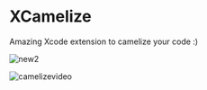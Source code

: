 # XCamelize 
Amazing Xcode extension to camelize your code :)

![new2](https://user-images.githubusercontent.com/12210738/31235139-568c9f78-a9f9-11e7-8d69-faeaeec72f8d.jpg)

![camelizevideo](https://user-images.githubusercontent.com/12210738/31238107-839074ec-aa01-11e7-9149-8986bf49a0bc.gif)


